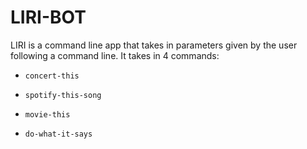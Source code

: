# LIRI-BOT

LIRI is a command line app that takes in parameters given by the user following a command line. It takes in 4 commands:
* `concert-this`

* `spotify-this-song`

* `movie-this`

* `do-what-it-says`

